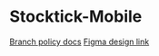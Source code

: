 # Stocktick-Mobile

[Branch policy docs](https://docs.google.com/document/d/13dVE5dm9v0YoFxF37fgdKwtCLDcvVVPBGRw5mGQ6hE8/edit)
[Figma design link](figma.com/file/ApP0nnzZaKORgb1L1QonSf/Stock-Tick)
<!--Please re update the ReadMe as finally required.-->

